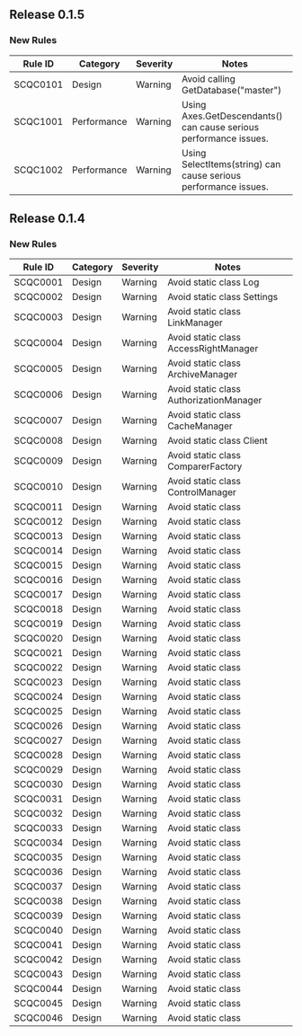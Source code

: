 ﻿## Release 0.1.5

### New Rules

Rule ID  | Category | Severity | Notes
---------|----------|----------|--------------------
SCQC0101 | Design | Warning | Avoid calling GetDatabase("master")
SCQC1001 | Performance | Warning | Using Axes.GetDescendants() can cause serious performance issues.
SCQC1002 | Performance | Warning | Using SelectItems(string) can cause serious performance issues.

## Release 0.1.4

### New Rules
Rule ID | Category | Severity | Notes
--------|----------|----------|--------------------
SCQC0001 | Design | Warning | Avoid static class Log
SCQC0002 | Design | Warning | Avoid static class Settings
SCQC0003 | Design | Warning | Avoid static class LinkManager
SCQC0004 | Design | Warning | Avoid static class AccessRightManager
SCQC0005 | Design | Warning | Avoid static class ArchiveManager
SCQC0006 | Design | Warning | Avoid static class AuthorizationManager
SCQC0007 | Design | Warning | Avoid static class CacheManager
SCQC0008 | Design | Warning | Avoid static class Client
SCQC0009 | Design | Warning | Avoid static class ComparerFactory
SCQC0010 | Design | Warning | Avoid static class ControlManager
SCQC0011 | Design | Warning | Avoid static class
SCQC0012 | Design | Warning | Avoid static class
SCQC0013 | Design | Warning | Avoid static class
SCQC0014 | Design | Warning | Avoid static class
SCQC0015 | Design | Warning | Avoid static class
SCQC0016 | Design | Warning | Avoid static class
SCQC0017 | Design | Warning | Avoid static class
SCQC0018 | Design | Warning | Avoid static class
SCQC0019 | Design | Warning | Avoid static class
SCQC0020 | Design | Warning | Avoid static class
SCQC0021 | Design | Warning | Avoid static class
SCQC0022 | Design | Warning | Avoid static class
SCQC0023 | Design | Warning | Avoid static class
SCQC0024 | Design | Warning | Avoid static class
SCQC0025 | Design | Warning | Avoid static class
SCQC0026 | Design | Warning | Avoid static class
SCQC0027 | Design | Warning | Avoid static class
SCQC0028 | Design | Warning | Avoid static class
SCQC0029 | Design | Warning | Avoid static class
SCQC0030 | Design | Warning | Avoid static class
SCQC0031 | Design | Warning | Avoid static class
SCQC0032 | Design | Warning | Avoid static class
SCQC0033 | Design | Warning | Avoid static class
SCQC0034 | Design | Warning | Avoid static class
SCQC0035 | Design | Warning | Avoid static class
SCQC0036 | Design | Warning | Avoid static class
SCQC0037 | Design | Warning | Avoid static class
SCQC0038 | Design | Warning | Avoid static class
SCQC0039 | Design | Warning | Avoid static class
SCQC0040 | Design | Warning | Avoid static class
SCQC0041 | Design | Warning | Avoid static class
SCQC0042 | Design | Warning | Avoid static class
SCQC0043 | Design | Warning | Avoid static class
SCQC0044 | Design | Warning | Avoid static class
SCQC0045 | Design | Warning | Avoid static class
SCQC0046 | Design | Warning | Avoid static class
